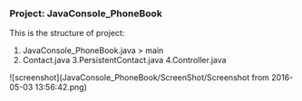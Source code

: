 ### Project: JavaConsole_PhoneBook

This is the structure of project:
1. JavaConsole_PhoneBook.java > main
2. Contact.java
3.PersistentContact.java
4.Controller.java

![screenshot](JavaConsole_PhoneBook/ScreenShot/Screenshot from 2016-05-03 13:56:42.png)